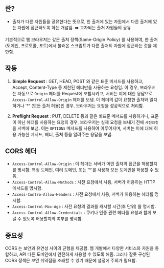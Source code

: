 
## 란?

* 출처가 다른 자원들을 공유한다는 뜻으로, 한 출처에 있는 자원에서 다른 출처에 있는 자원에 접근하도록 하는 개념임. 
	➡️ 교차되는 출처 자원들의 공유

기본적으로 웹 브라우저는 같은 출처 정책(Same-Origin Policy) 를 사용하여, 한 출처(도메인, 프로토콜, 포트)에서 불러온 스크립트가 다른 출처의 자원에 접근하는 것을 제한함.


## 작동

1. **Simple Request** : GET, HEAD, POST 와 같은 표준 메서드를 사용하고, Accept, Content-Type 등 제한된 헤더만을 사용하는 요청임. 
   이 경우, 브라우저는 자동으로 `Origin` 헤더를 Request에 포함시키고, 서버는 이에 대한 응답으로 `Access-Control-Allow-Origin` 헤더를 보냄. 
   이 헤더의 값이 요청한 출처와 일치하거나 '\*' (모든 출처 허용)인 경우, 브라우저는 요청을 성공적으로 처리함.

3. **Preflight Request** : PUT, DELETE 등과 같은 비표준 메서드를 사용하거나, 표준이 아닌 헤더를 사용하는 요청의 경우, 브라우저는 실제 요청을 보내기 전에 `사전요청`을 서버에 보냄. 
   이는 `OPTIONS` 메서드를 사용하여 이루어지며, 서버는 이에 대해 허용 가능한 메서드, 헤더, 출처 등을 알려주는 응답을 보냄.

## CORS 헤더

* `Access-Control-Allow-Origin` : 이 헤더는 서버가 어떤 출처의 접근을 허용할지를 명시함. 특정 도메인, 여러 도메인, 또는 '\*'를 사용해 모든 도메인을 허용할 수 있음.
* `Access-Control-Allow-Methods` : 사전 요청에서 사용, 서버가 허용하는 HTTP 메서드를 명시함.
* `Access-Contro-Allow-Headers` : 사전 요청에서 사용, 서버가 허용하는 헤더를 명시함.
* `Access-Control-Max-Age` : 사전 요청의 결과를 캐시할 시간(초 단위) 를 명시함.
* `Access-Control-Allow-Credentials` : 쿠키나 인증 관련 헤더를 요청과 함께 보낼 수 있도록 허용할지의 여부를 명시함.



## 중요성
CORS 는 보안과 유연성 사이의 균형을 제공함. 웹 개발에서 다양한 서비스와 자원을 통합하고, API 다른 도메인에서 안전하게 사용할 수 있도록 해줌.
그러나 잘못 구성된 CORS 정책은 보안 취약점을 초래할 수 있기 때문에 설정에 주의가 필요함.